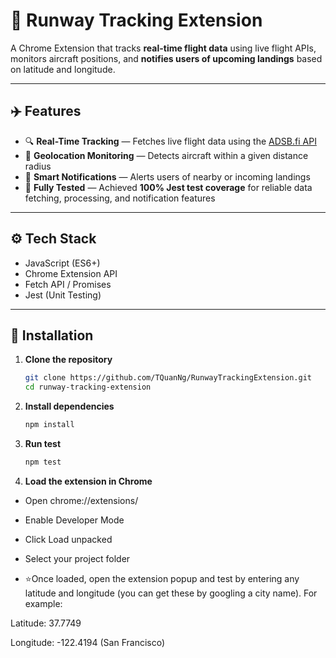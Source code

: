 # 🛬 Runway Tracking Extension

A Chrome Extension that tracks **real-time flight data** using live flight APIs, monitors aircraft positions, and **notifies users of upcoming landings** based on latitude and longitude.

---

## ✈️ Features

- 🔍 **Real-Time Tracking** — Fetches live flight data using the [ADSB.fi API](https://opendata.adsb.fi/api/v2/lat/{latitude}/lon/{longitude}/dist/5)
- 📍 **Geolocation Monitoring** — Detects aircraft within a given distance radius
- 🔔 **Smart Notifications** — Alerts users of nearby or incoming landings
- 🧪 **Fully Tested** — Achieved **100% Jest test coverage** for reliable data fetching, processing, and notification features

---

## ⚙️ Tech Stack

- JavaScript (ES6+)
- Chrome Extension API
- Fetch API / Promises
- Jest (Unit Testing)

---

## 🚀 Installation

1. **Clone the repository**
   ```bash
   git clone https://github.com/TQuanNg/RunwayTrackingExtension.git
   cd runway-tracking-extension
2. **Install dependencies**
   ```bash
   npm install
3. **Run test**
   ```bash
   npm test
4. **Load the extension in Chrome**
- Open chrome://extensions/

- Enable Developer Mode

- Click Load unpacked

- Select your project folder

- ⭐Once loaded, open the extension popup and test by entering any latitude and longitude (you can get these by googling a city name).
For example:

Latitude: 37.7749

Longitude: -122.4194 (San Francisco)
